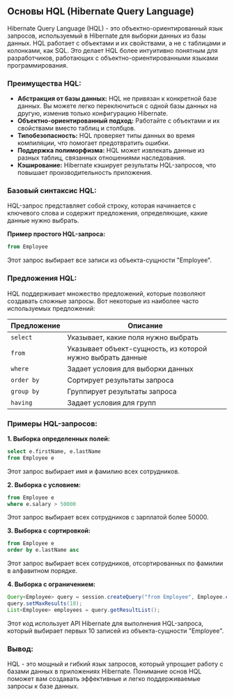 ## Основы HQL (Hibernate Query Language)

Hibernate Query Language (HQL) - это объектно-ориентированный язык запросов, используемый в Hibernate для выборки данных из базы данных. HQL работает с объектами и их свойствами, а не с таблицами и колонками, как SQL. Это делает HQL более интуитивно понятным для разработчиков, работающих с объектно-ориентированными языками программирования.

### Преимущества HQL:

* **Абстракция от базы данных:** HQL не привязан к конкретной базе данных. Вы можете легко переключиться с одной базы данных на другую, изменив только конфигурацию Hibernate.
* **Объектно-ориентированный подход:** Работайте с объектами и их свойствами вместо таблиц и столбцов.
* **Типобезопасность:** HQL проверяет типы данных во время компиляции, что помогает предотвратить ошибки.
* **Поддержка полиморфизма:** HQL может извлекать данные из разных таблиц, связанных отношениями наследования.
* **Кэширование:** Hibernate кэширует результаты HQL-запросов, что повышает производительность приложения.

### Базовый синтаксис HQL:

HQL-запрос представляет собой строку, которая начинается с ключевого слова и содержит предложения, определяющие, какие данные нужно выбрать.

**Пример простого HQL-запроса:**

```sql
from Employee
```

Этот запрос выбирает все записи из объекта-сущности "Employee".

### Предложения HQL:

HQL поддерживает множество предложений, которые позволяют создавать сложные запросы. Вот некоторые из наиболее часто используемых предложений:

| Предложение | Описание |
|---|---|
| `select` | Указывает, какие поля нужно выбрать |
| `from` | Указывает объект-сущность, из которой нужно выбрать данные |
| `where` |  Задает условия для выборки данных |
| `order by` |  Сортирует результаты запроса |
| `group by` | Группирует результаты запроса |
| `having` |  Задает условия для групп |

### Примеры HQL-запросов:

**1. Выборка определенных полей:**

```sql
select e.firstName, e.lastName 
from Employee e
```

Этот запрос выбирает имя и фамилию всех сотрудников.

**2. Выборка с условием:**

```sql
from Employee e 
where e.salary > 50000
```

Этот запрос выбирает всех сотрудников с зарплатой более 50000.

**3. Выборка с сортировкой:**

```sql
from Employee e 
order by e.lastName asc
```

Этот запрос выбирает всех сотрудников, отсортированных по фамилии в алфавитном порядке.

**4. Выборка с ограничением:**

```java
Query<Employee> query = session.createQuery("from Employee", Employee.class);
query.setMaxResults(10);
List<Employee> employees = query.getResultList();
```

Этот код использует API Hibernate для выполнения HQL-запроса, который выбирает первых 10 записей из объекта-сущности "Employee".

### Вывод:

HQL - это мощный и гибкий язык запросов, который упрощает работу с базами данных в приложениях Hibernate. Понимание основ HQL поможет вам создавать эффективные и легко поддерживаемые запросы к базе данных.
